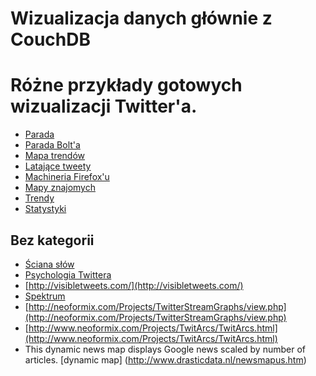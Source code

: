 ﻿
# Wizualizacja danych głównie z CouchDB


# Różne przykłady gotowych wizualizacji Twitter'a.

* [Parada](http://isparade.jp/#)
* [Parada Bolt'a](http://isparade.jp/bolt/)
* [Mapa trendów](http://trendsmap.com/)
* [Latające tweety](http://toriseye.quodis.com)
* [Machineria Firefox'u](http://firefoxtweetmachine.com)
* [Mapy znajomych](http://apps.asterisq.com/mentionmap)
* [Trendy](http://trendistic.com)
* [Statystyki](http://tweetstats.com/)

## Bez kategorii

* [Ściana słów](http://www.wordle.net)
* [Psychologia Twittera](http://tweetpsych.com/)
* [http://visibletweets.com/](http://visibletweets.com/)
* [Spektrum](http://www.neoformix.com/Projects/TwitterSpectrum/TwitterSpectrum.html)
* [http://neoformix.com/Projects/TwitterStreamGraphs/view.php](http://neoformix.com/Projects/TwitterStreamGraphs/view.php)
* [http://www.neoformix.com/Projects/TwitArcs/TwitArcs.html](http://www.neoformix.com/Projects/TwitArcs/TwitArcs.html)
* This dynamic news map displays Google news scaled by number of articles. [dynamic map] (http://www.drasticdata.nl/newsmapus.htm)

